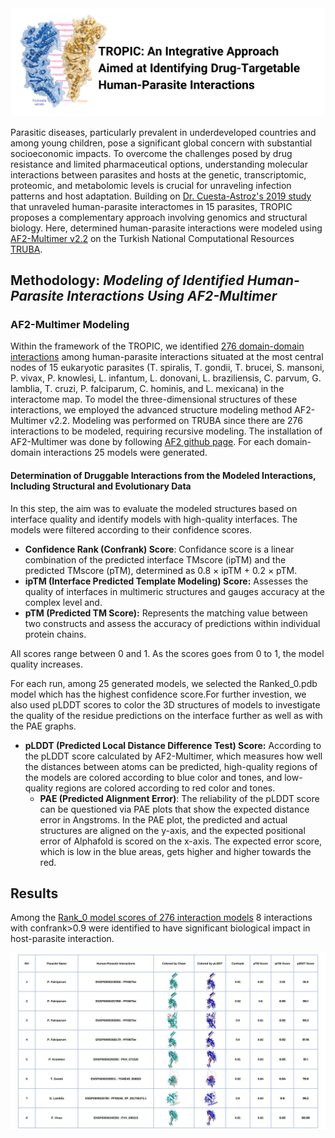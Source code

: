 <img width="1099" alt="github-title" src="Title-Tropic.png">

Parasitic diseases, particularly prevalent in underdeveloped countries and among young children, pose a significant global concern with substantial socioeconomic impacts. To overcome the challenges posed by drug resistance and limited pharmaceutical options, understanding molecular interactions between parasites and hosts at the genetic, transcriptomic, proteomic, and metabolomic levels is crucial for unraveling infection patterns and host adaptation. Building on [Dr. Cuesta-Astroz's 2019 study](https://www.ncbi.nlm.nih.gov/pmc/articles/PMC6381214/) that unraveled human-parasite interactomes in 15 parasites, TROPIC proposes a complementary approach involving genomics and structural biology. Here, determined human-parasite interactions were modeled using [AF2-Multimer v2.2](https://deepmind.google/technologies/alphafold/) on the Turkish National Computational Resources [TRUBA](https://www.truba.gov.tr/).

## Methodology: _Modeling of Identified Human-Parasite Interactions Using AF2-Multimer_

### AF2-Multimer Modeling

Within the framework of the TROPIC, we identified [276 domain-domain interactions](https://github.com/beyzakaynarca/TROPIC/blob/main/Determined-human-parasite-interactions.txt) among human-parasite interactions situated at the most central nodes of 15 eukaryotic parasites (T. spiralis, T. gondii, T. brucei, S. mansoni, P. vivax, P. knowlesi, L. infantum, L. donovani, L. braziliensis, C. parvum, G. lamblia, T. cruzi, P. falciparum, C. hominis, and L. mexicana) in the interactome map. To model the three-dimensional structures of these interactions, we employed the advanced structure modeling method AF2-Multimer v2.2. Modeling was performed on TRUBA since there are 276 interactions to be modeled, requiring recursive modeling. The installation of AF2-Multimer was done by following [AF2 github page](https://github.com/google-deepmind/alphafold). For each domain-domain interactions 25 models were generated.


#### Determination of Druggable Interactions from the Modeled Interactions, Including Structural and Evolutionary Data

In this step, the aim was to evaluate the modeled structures based on interface quality and identify models with high-quality interfaces. The models were filtered according to their confidence scores. 
- **Confidence Rank (Confrank) Score**: Confidance score is a linear combination of the predicted interface TMscore (ipTM) and the predicted TMscore (pTM), determined as 0.8 × ipTM + 0.2 × pTM. 
- **ipTM (Interface Predicted Template Modeling) Score:** Assesses the quality of interfaces in multimeric structures and gauges accuracy at the complex level and. 
- **pTM (Predicted TM Score):** Represents the matching value between two constructs and assess the accuracy of predictions within individual protein chains.

All scores range between 0 and 1. As the scores goes from 0 to 1, the model quality increases.

For each run, among 25 generated models, we selected the Ranked_0.pdb model which has the highest confidence score.For further investion, we also used pLDDT scores to color the 3D structures of models to investigate the quality of the residue predictions on the interface further as well as with the PAE graphs.

- **pLDDT (Predicted Local Distance Difference Test) Score:** According to the pLDDT score calculated by AF2-Multimer, which measures how well the distances between atoms can be predicted, high-quality regions of the models are colored according to blue color and tones, and low-quality regions are colored according to red color and tones.
  - **PAE (Predicted Alignment Error)**: The reliability of the pLDDT score can be questioned via PAE plots that show the expected distance error in Angstroms. In the PAE plot, the predicted and actual structures are aligned on the y-axis, and the expected positional error of Alphafold is scored on the x-axis. The expected error score, which is low in the blue areas, gets higher and higher towards the red.


## Results
Among the [Rank_0 model scores of 276 interaction models](TROPIC-AF2-results.csv) 8 interactions with confrank>0.9 were identified to have significant biological impact in host-parasite interaction.

![tropic-final-candidates](tropic-final-candidates.jpeg)
